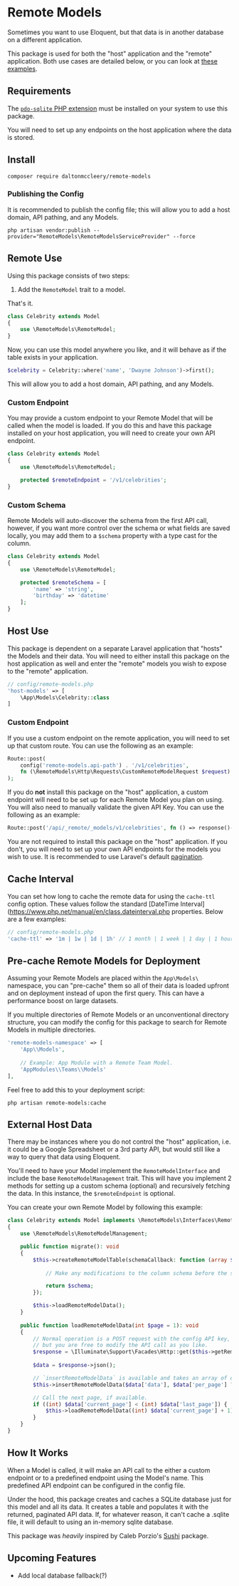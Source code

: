 # Remote Models

Sometimes you want to use Eloquent, but that data is in another database on a different application.

This package is used for both the "host" application and the "remote" application. Both use cases are detailed below, or 
you can look at [these examples](EXAMPLES.md).

## Requirements

The [`pdo-sqlite` PHP extension](https://www.php.net/manual/en/ref.pdo-sqlite.php) must be installed on your system to use this package.

You will need to set up any endpoints on the host application where the data is stored.

## Install
```
composer require daltonmccleery/remote-models
```

### Publishing the Config

It is recommended to publish the config file; this will allow you to add a host domain, API pathing, and any Models.

```console
php artisan vendor:publish --provider="RemoteModels\RemoteModelsServiceProvider" --force
```

## Remote Use

Using this package consists of two steps:
1. Add the `RemoteModel` trait to a model.

That's it.

```php
class Celebrity extends Model
{
    use \RemoteModels\RemoteModel;
}
```

Now, you can use this model anywhere you like, and it will behave as if the table exists in your application.
```php
$celebrity = Celebrity::where('name', 'Dwayne Johnson')->first();
```

This will allow you to add a host domain, API pathing, and any Models.

### Custom Endpoint

You may provide a custom endpoint to your Remote Model that will be called when the model is loaded. If you do this and
have this package installed on your host application, you will need to create your own API endpoint.

```php
class Celebrity extends Model
{
    use \RemoteModels\RemoteModel;

    protected $remoteEndpoint = '/v1/celebrities';
}
```

### Custom Schema

Remote Models will auto-discover the schema from the first API call, however, if you want more control over the schema or
what fields are saved locally, you may add them to a `$schema` property with a type cast for the column.

```php
class Celebrity extends Model
{
    use \RemoteModels\RemoteModel;

    protected $remoteSchema = [
        'name' => 'string',
        'birthday' => 'datetime' 
    ];
}
```

## Host Use

This package is dependent on a separate Laravel application that "hosts" the Models and their data. You will need to either
install this package on the host application as well and enter the "remote" models you wish to expose to the "remote" application.

```php
// config/remote-models.php
'host-models' => [
    \App\Models\Celebrity::class
]
```

### Custom Endpoint

If you use a custom endpoint on the remote application, you will need to set up that custom route. You can use the following as an example:

```php
Route::post(
    config('remote-models.api-path') . '/v1/celebrities',
    fn (\RemoteModels\Http\Requests\CustomRemoteModelRequest $request) => $request->returnRemoteModels(Celebrity::class)
);
```

If you do **not** install this package on the "host" application, a custom endpoint will need to be set up for each Remote Model
you plan on using. You will also need to manually validate the given API Key. You can use the following as an example:

```php
Route::post('/api/_remote/_models/v1/celebrities', fn () => response()->json(Celebrity::paginate())));
```

You are not required to install this package on the "host" application. If you don't, you will need to set up your own API
endpoints for the models you wish to use. It is recommended to use Laravel's default [pagination](https://laravel.com/docs/11.x/pagination#paginating-eloquent-results).

## Cache Interval

You can set how long to cache the remote data for using the `cache-ttl` config option. These values follow the standard 
[DateTime Interval](https://www.php.net/manual/en/class.dateinterval.php properties. Below are a few examples:

```php
// config/remote-models.php
'cache-ttl' => '1m | 1w | 1d | 1h' // 1 month | 1 week | 1 day | 1 hour
```

## Pre-cache Remote Models for Deployment

Assuming your Remote Models are placed within the `App\Models\` namespace, you can "pre-cache" them so all of their data is 
loaded upfront and on deployment instead of upon the first query. This can have a performance boost on large datasets.

If you multiple directories of Remote Models or an unconventional directory structure, you can modify the config for this
package to search for Remote Models in multiple directories.

```php
'remote-models-namespace' => [
    'App\\Models',
    
    // Example: App Module with a Remote Team Model.
    'AppModules\\Teams\\Models'
],
```

Feel free to add this to your deployment script:

```console
php artisan remote-models:cache
```

## External Host Data

There may be instances where you do not control the "host" application, i.e. it could be a Google Spreadsheet or a 3rd 
party API, but would still like a way to query that data using Eloquent. 

You'll need to have your Model implement the `RemoteModelInterface` and include the base `RemoteModelManagement` trait.
This will have you implement 2 methods for setting up a custom schema (optional) and recursively fetching the data. In this instance, 
the `$remoteEndpoint` is optional.

You can create your own Remote Model by following this example:

```php
class Celebrity extends Model implements \RemoteModels\Interfaces\RemoteModelInterface
{
    use \RemoteModels\RemoteModelManagement;

    public function migrate(): void
    {
        $this->createRemoteModelTable(schemaCallback: function (array $schema) {
        
            // Make any modifications to the column schema before the sqlite table is created.

            return $schema;
        });

        $this->loadRemoteModelData();
    }
    
    public function loadRemoteModelData(int $page = 1): void
    {
        // Normal operation is a POST request with the config API key,
        // but you are free to modify the API call as you like.
        $response = \Illuminate\Support\Facades\Http::get($this->getRemoteModelEndpoint());
        
        $data = $response->json();

        // `insertRemoteModelData` is available and takes an array of data to be inserted.
        $this->insertRemoteModelData($data['data'], $data['per_page'] ?? 15);

        // Call the next page, if available.
        if ((int) $data['current_page'] < (int) $data['last_page']) {
            $this->loadRemoteModelData((int) $data['current_page'] + 1);
        }
    }
}
```

## How It Works

When a Model is called, it will make an API call to the either a custom endpoint or to a predefined endpoint using the Model's
name. This predefined API endpoint can be configured in the config file.

Under the hood, this package creates and caches a SQLite database just for this model and all its data.
It creates a table and populates it with the returned, paginated API data.
If, for whatever reason, it can't cache a .sqlite file, it will default to using an in-memory sqlite database.

This package was _heavily_ inspired by Caleb Porzio's [Sushi](https://github.com/calebporzio/sushi) package.

## Upcoming Features

- Add local database fallback(?)
